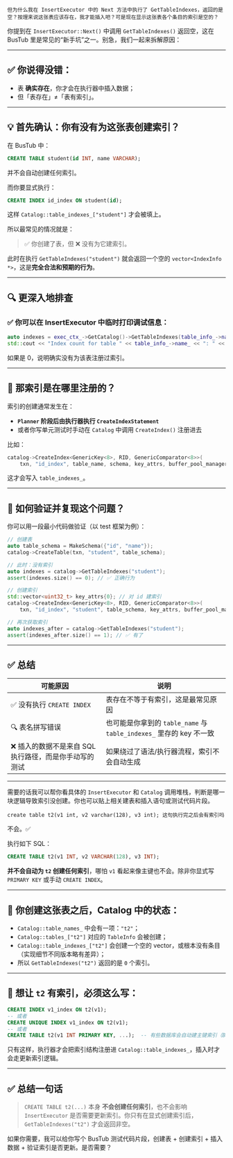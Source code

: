 ```
但为什么我在 InsertExecutor 中的 Next 方法中执行了 GetTableIndexes，返回的是空？按理来说这张表应该存在，我才能插入吧？可是现在显示这张表各个条目的索引是空的？
```

你提到在 `InsertExecutor::Next()` 中调用 `GetTableIndexes()` 返回空，这在 BusTub 里是常见的“新手坑”之一。别急，我们一起来拆解原因：

---

## ✅ 你说得没错：

* 表 **确实存在**，你才会在执行器中插入数据；
* 但「表存在」≠「表有索引」。

---

## 💡 首先确认：你有没有为这张表创建索引？

在 BusTub 中：

```sql
CREATE TABLE student(id INT, name VARCHAR);
```

并不会自动创建任何索引。

而你要显式执行：

```sql
CREATE INDEX id_index ON student(id);
```

这样 `Catalog::table_indexes_["student"]` 才会被填上。

所以最常见的情况就是：

> ✅ 你创建了表，但 ❌ 没有为它建索引。

此时在执行 `GetTableIndexes("student")` 就会返回一个空的 `vector<IndexInfo *>`，这是**完全合法和预期的行为**。

---

## 🔍 更深入地排查

### ✅ 你可以在 InsertExecutor 中临时打印调试信息：

```cpp
auto indexes = exec_ctx_->GetCatalog()->GetTableIndexes(table_info_->name_);
std::cout << "Index count for table " << table_info_->name_ << ": " << indexes.size() << std::endl;
```

如果是 0，说明确实没有为该表注册过索引。

---

## 📌 那索引是在哪里注册的？

索引的创建通常发生在：

* **`Planner` 阶段后由执行器执行 `CreateIndexStatement`**
* 或者你写单元测试时手动在 `Catalog` 中调用 `CreateIndex()` 注册进去

比如：

```cpp
catalog->CreateIndex<GenericKey<8>, RID, GenericComparator<8>>(
    txn, "id_index", table_name, schema, key_attrs, buffer_pool_manager);
```

这才会写入 `table_indexes_`。

---

## 🧪 如何验证并复现这个问题？

你可以用一段最小代码做验证（以 test 框架为例）：

```cpp
// 创建表
auto table_schema = MakeSchema({"id", "name"});
catalog->CreateTable(txn, "student", table_schema);

// 此时：没有索引
auto indexes = catalog->GetTableIndexes("student");
assert(indexes.size() == 0); // ✅ 正确行为

// 创建索引
std::vector<uint32_t> key_attrs{0}; // 对 id 建索引
catalog->CreateIndex<GenericKey<8>, RID, GenericComparator<8>>(
    txn, "id_index", "student", table_schema, key_attrs, buffer_pool_manager);

// 再次获取索引
auto indexes_after = catalog->GetTableIndexes("student");
assert(indexes_after.size() == 1); // ✅ 有了
```

---

## ✅ 总结

| 可能原因                           | 说明                                                   |
| ------------------------------ | ---------------------------------------------------- |
| ✅ 没有执行 `CREATE INDEX`          | 表存在不等于有索引，这是最常见原因                                    |
| 🔍 表名拼写错误                      | 也可能是你拿到的 `table_name` 与 `table_indexes_` 里存的 key 不一致 |
| ❌ 插入的数据不是来自 SQL 执行路径，而是你手动写的测试 | 如果绕过了语法/执行器流程，索引不会自动生成                               |

---

需要的话我可以帮你看具体的 `InsertExecutor` 和 `Catalog` 调用堆栈，判断是哪一块逻辑导致索引没创建。你也可以贴上相关建表和插入语句或测试代码片段。


```
create table t2(v1 int, v2 varchar(128), v3 int); 这句执行完之后会有索引吗
```

不会。✅

执行如下 SQL：

```sql
CREATE TABLE t2(v1 INT, v2 VARCHAR(128), v3 INT);
```

**并不会自动为 `t2` 创建任何索引**，哪怕 `v1` 看起来像主键也不会。除非你显式写 `PRIMARY KEY` 或手动 `CREATE INDEX`。

---

## 📌 你创建这张表之后，Catalog 中的状态：

* `Catalog::table_names_` 中会有一项：`"t2"`；
* `Catalog::tables_["t2"]` 对应的 `TableInfo` 会被创建；
* `Catalog::table_indexes_["t2"]` 会创建一个空的 vector，或根本没有条目（实现细节不同版本略有差异）；
* 所以 `GetTableIndexes("t2")` 返回的是 `0` 个索引。

---

## 🧠 想让 `t2` 有索引，必须这么写：

```sql
CREATE INDEX v1_index ON t2(v1);
-- 或者
CREATE UNIQUE INDEX v1_index ON t2(v1);
-- 或者
CREATE TABLE t2(v1 INT PRIMARY KEY, ...);  -- 有些数据库会自动建主键索引（BusTub 不一定）
```

只有这样，执行器才会把索引结构注册进 `Catalog::table_indexes_`，插入时才会走更新索引逻辑。

---

## ✅ 总结一句话

> `CREATE TABLE t2(...)` 本身 **不会创建任何索引**，也不会影响 `InsertExecutor` 是否需要更新索引。你只有在显式创建索引后，`GetTableIndexes("t2")` 才会返回非空。

如果你需要，我可以给你写个 BusTub 测试代码片段，创建表 + 创建索引 + 插入数据 + 验证索引是否更新。是否需要？